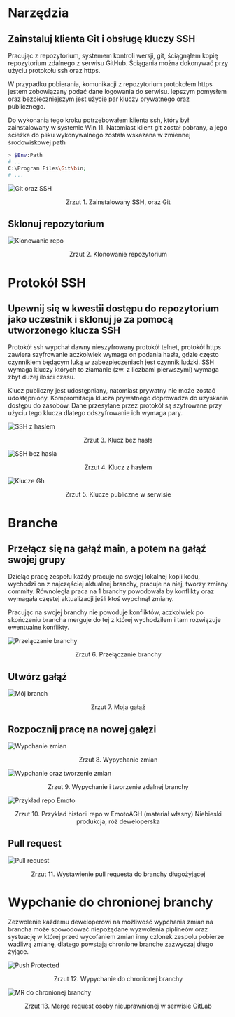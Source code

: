 # Narzędzia
## Zainstaluj klienta Git i obsługę kluczy SSH

Pracując z repozytorium, systemem kontroli wersji, git, ściągnąłem kopię repozytorium zdalnego z serwisu GitHub. Ściągania można dokonywać przy użyciu protokołu ssh oraz https.

W przypadku pobierania, komunikacji z repozytorium protokołem https jestem zobowiązany podać dane logowania do serwisu. lepszym pomysłem oraz bezpieczniejszym jest użycie par kluczy prywatnego oraz publicznego.

Do wykonania tego kroku potrzebowałem klienta ssh, który był zainstalowany w systemie Win 11. Natomiast klient git został pobrany, a jego ścieżka do pliku wykonywalnego została wskazana w zmiennej środowiskowej path

```bash
> $Env:Path
# ...
C:\Program Files\Git\bin;
# ...

```

![Git oraz SSH](./1.png)

<figcaption align = "center">Zrzut 1. Zainstalowany SSH, oraz Git</figcaption>

## Sklonuj repozytorium 

![Klonowanie repo](./3.1.png)
<figcaption align = "center">Zrzut 2. Klonowanie repozytorium</figcaption>

# Protokół SSH

## Upewnij się w kwestii dostępu do repozytorium jako uczestnik i sklonuj je za pomocą utworzonego klucza SSH

Protokół ssh wypchał dawny nieszyfrowany protokół telnet, protokół https zawiera szyfrowanie aczkolwiek wymaga on podania hasła, gdzie często czynnikiem będącym luką w zabezpieczeniach jest czynnik ludzki. SSH wymaga kluczy których to złamanie (zw. z liczbami pierwszymi) wymaga zbyt dużej ilości czasu.

Klucz publiczny jest udostępniany, natomiast prywatny nie może zostać udostępniony. Kompromitacja klucza prywatnego doprowadza do uzyskania dostępu do zasobów. Dane przesyłane przez protokół są szyfrowane przy użyciu tego klucza dlatego odszyfrowanie ich wymaga pary.

![SSH z haslem](./4.png)
<figcaption align = "center">Zrzut 3. Klucz bez hasła</figcaption>

![SSH bez hasla](./2.png)
<figcaption align = "center">Zrzut 4. Klucz z hasłem</figcaption>

![Klucze Gh](./2.1.png)
<figcaption align = "center">Zrzut 5. Klucze publiczne w serwisie</figcaption>

# Branche

## Przełącz się na gałąź main, a potem na gałąź swojej grupy 

Dzieląc pracę zespołu każdy pracuje na swojej lokalnej kopii kodu, wychodzi on z najczęściej aktualnej branchy, pracuje na niej, tworzy zmiany commity. Równoległa praca na 1 branchy powodowała by konflikty oraz wymagała częstej aktualizacji jeśli ktoś wypchnął zmiany.

Pracując na swojej branchy nie powoduje konfliktów, aczkolwiek po skończeniu brancha merguje do tej z której wychodziłem i tam rozwiązuje ewentualne konflikty.

![Przelączanie branchy](./3.2.png)

<figcaption align = "center">Zrzut 6. Przełączanie branchy</figcaption>


## Utwórz gałąź

![Mój branch](./3.3.png)
<figcaption align = "center">Zrzut 7. Moja gałąź</figcaption>

## Rozpocznij pracę na nowej gałęzi

![Wypchanie zmian](./6.png)
<figcaption align = "center">Zrzut 8. Wypychanie zmian</figcaption>

![Wypchanie oraz tworzenie zmian](./6.1.png)
<figcaption align = "center">Zrzut 9. Wypychanie i tworzenie zdalnej branchy</figcaption>


![Przykład repo Emoto](./6.3.png)
<figcaption align = "center">Zrzut 10. Przykład historii repo w EmotoAGH (materiał własny) Niebieski produkcja, róż deweloperska</figcaption>


## Pull request

![Pull request](./6.2.png)

<figcaption align = "center">Zrzut 11. Wystawienie pull requesta do branchy długożyjącej</figcaption>



# Wypchanie do chronionej branchy

Zezwolenie każdemu deweloperowi na możliwość wypchania zmian na brancha może spowodować niepożądane wyzwolenia piplineów oraz systuację w której przed wycofaniem zmian inny członek zespołu pobierze wadliwą zmianę, dlatego powstają chronione branche zazwyczaj długo żyjące.


![Push Protected](./7.png)

<figcaption align = "center">Zrzut 12. Wypychanie do chronionej branchy</figcaption>


![MR do chronionej branchy](./7.1.png)

<figcaption align = "center">Zrzut 13. Merge request osoby nieuprawnionej w serwisie GitLab</figcaption>
